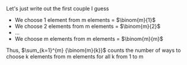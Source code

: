 Let's just write out the first couple I guess

<ul>
    <li> We choose 1 element from m elements = $\binom{m}{1}$
    <li> We choose 2 elements from m elements = $\binom{m}{2}$
    <li> ...
    <li> We choose m elements from m elements = $\binom{m}{m}$
</ul>

Thus, $\sum_{k=1}^{m} {\binom{m}{k}}$ counts the number of ways to choose k elements from m elements for all k from 1 to m
